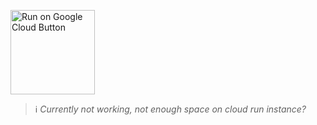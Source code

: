 <a href="https://console.cloud.google.com/cloudshell/editor?shellonly=true&cloudshell_image=gcr.io/cloudrun/button&cloudshell_git_repo=https://github.com/khulnasoft/ml-station.git&cloudshell_working_dir=deployment/google-cloud-run" title="Run on Google Cloud" target="_blank"><img src="https://storage.googleapis.com/cloudrun/button.svg" alt="Run on Google Cloud Button" width="135px"></a>

> ℹ️ _Currently not working, not enough space on cloud run instance?_